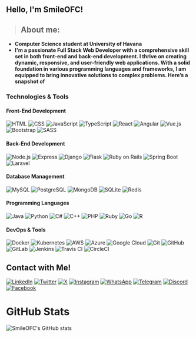 ## Hello, I'm SmileOFC! 

>## About me: 

- **Computer Science student at University of Havana** 
- **I'm a passionate Full Stack Web Developer with a comprehensive skill set in both front-end and back-end development. I thrive on creating dynamic, responsive, and user-friendly web applications. With a solid foundation in various programming languages and frameworks, I am equipped to bring innovative solutions to complex problems. Here’s a snapshot of**

### Technologies & Tools

#### Front-End Development
![HTML](https://img.shields.io/badge/-HTML-E34F26?style=flat&logo=html5&logoColor=white)
![CSS](https://img.shields.io/badge/-CSS-1572B6?style=flat&logo=css3&logoColor=white)
![JavaScript](https://img.shields.io/badge/-JavaScript-F7DF1E?style=flat&logo=javascript&logoColor=black)
![TypeScript](https://img.shields.io/badge/-TypeScript-3178C6?style=flat&logo=typescript&logoColor=white)
![React](https://img.shields.io/badge/-React-61DAFB?style=flat&logo=react&logoColor=black)
![Angular](https://img.shields.io/badge/-Angular-DD0031?style=flat&logo=angular&logoColor=white)
![Vue.js](https://img.shields.io/badge/-Vue.js-4FC08D?style=flat&logo=vue.js&logoColor=white)
![Bootstrap](https://img.shields.io/badge/-Bootstrap-7952B3?style=flat&logo=bootstrap&logoColor=white)
![SASS](https://img.shields.io/badge/-SASS-CC6699?style=flat&logo=sass&logoColor=white)

#### Back-End Development
![Node.js](https://img.shields.io/badge/-Node.js-339933?style=flat&logo=node.js&logoColor=white)
![Express](https://img.shields.io/badge/-Express-000000?style=flat&logo=express&logoColor=white)
![Django](https://img.shields.io/badge/-Django-092E20?style=flat&logo=django&logoColor=white)
![Flask](https://img.shields.io/badge/-Flask-000000?style=flat&logo=flask&logoColor=white)
![Ruby on Rails](https://img.shields.io/badge/-Ruby%20on%20Rails-CC0000?style=flat&logo=ruby-on-rails&logoColor=white)
![Spring Boot](https://img.shields.io/badge/-Spring%20Boot-6DB33F?style=flat&logo=spring-boot&logoColor=white)
![Laravel](https://img.shields.io/badge/-Laravel-FF2D20?style=flat&logo=laravel&logoColor=white)

#### Database Management
![MySQL](https://img.shields.io/badge/-MySQL-4479A1?style=flat&logo=mysql&logoColor=white)
![PostgreSQL](https://img.shields.io/badge/-PostgreSQL-336791?style=flat&logo=postgresql&logoColor=white)
![MongoDB](https://img.shields.io/badge/-MongoDB-47A248?style=flat&logo=mongodb&logoColor=white)
![SQLite](https://img.shields.io/badge/-SQLite-003B57?style=flat&logo=sqlite&logoColor=white)
![Redis](https://img.shields.io/badge/-Redis-DC382D?style=flat&logo=redis&logoColor=white)

#### Programming Languages
![Java](https://img.shields.io/badge/-Java-007396?style=flat&logo=java&logoColor=white)
![Python](https://img.shields.io/badge/-Python-3776AB?style=flat&logo=python&logoColor=white)
![C#](https://img.shields.io/badge/-C%23-239120?style=flat&logo=c-sharp&logoColor=white)
![C++](https://img.shields.io/badge/-C%2B%2B-00599C?style=flat&logo=c%2B%2B&logoColor=white)
![PHP](https://img.shields.io/badge/-PHP-777BB4?style=flat&logo=php&logoColor=white)
![Ruby](https://img.shields.io/badge/-Ruby-CC342D?style=flat&logo=ruby&logoColor=white)
![Go](https://img.shields.io/badge/-Go-00ADD8?style=flat&logo=go&logoColor=white)
![R](https://img.shields.io/badge/-R-276DC3?style=flat&logo=r&logoColor=white)

#### DevOps & Tools
![Docker](https://img.shields.io/badge/-Docker-2496ED?style=flat&logo=docker&logoColor=white)
![Kubernetes](https://img.shields.io/badge/-Kubernetes-326CE5?style=flat&logo=kubernetes&logoColor=white)
![AWS](https://img.shields.io/badge/-AWS-232F3E?style=flat&logo=amazon-aws&logoColor=white)
![Azure](https://img.shields.io/badge/-Azure-0078D4?style=flat&logo=microsoft-azure&logoColor=white)
![Google Cloud](https://img.shields.io/badge/-Google%20Cloud-4285F4?style=flat&logo=google-cloud&logoColor=white)
![Git](https://img.shields.io/badge/-Git-F05032?style=flat&logo=git&logoColor=white)
![GitHub](https://img.shields.io/badge/-GitHub-181717?style=flat&logo=github&logoColor=white)
![GitLab](https://img.shields.io/badge/-GitLab-FC6D26?style=flat&logo=gitlab&logoColor=white)
![Jenkins](https://img.shields.io/badge/-Jenkins-D24939?style=flat&logo=jenkins&logoColor=white)
![Travis CI](https://img.shields.io/badge/-Travis%20CI-3EAAAF?style=flat&logo=travis-ci&logoColor=white)
![CircleCI](https://img.shields.io/badge/-CircleCI-343434?style=flat&logo=circleci&logoColor=white)

## Contact with Me!

[![LinkedIn](https://img.shields.io/badge/-LinkedIn-0077B5?style=flat&logo=linkedin&logoColor=white)](https://www.linkedin.com/in/YourLinkedInProfile/) 
[![Twitter](https://img.shields.io/badge/-Twitter-1DA1F2?style=flat&logo=twitter&logoColor=white)](https://twitter.com/YourTwitterHandle) 
[![X](https://img.shields.io/badge/-X-000000?style=flat&logo=x&logoColor=white)](https://x.com/YourTwitterHandle) 
[![Instagram](https://img.shields.io/badge/-Instagram-E4405F?style=flat&logo=instagram&logoColor=white)](https://www.instagram.com/YourInstagramHandle) 
[![WhatsApp](https://img.shields.io/badge/-WhatsApp-25D366?style=flat&logo=whatsapp&logoColor=white)](https://wa.me/YourPhoneNumber) 
[![Telegram](https://img.shields.io/badge/-Telegram-2CA5E0?style=flat&logo=telegram&logoColor=white)](https://t.me/YourTelegramHandle) 
[![Discord](https://img.shields.io/badge/-Discord-7289DA?style=flat&logo=discord&logoColor=white)](https://discord.gg/YourDiscordInvite) 
[![Facebook](https://img.shields.io/badge/-Facebook-1877F2?style=flat&logo=facebook&logoColor=white)](https://www.facebook.com/YourFacebookProfile)

# GitHub Stats

![SmileOFC's GitHub stats](https://github-readme-stats.vercel.app/api?username=SmileOFC&show_icons=true&theme=radical)


